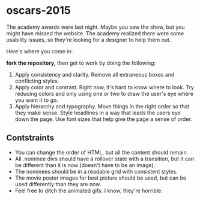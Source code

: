 # oscars-2015

The academy awards were last night. Maybe you saw the show, but you might have missed the website. The academy realized there were some usability issues, so they're looking for a designer to help them out.

Here's where you come in:

**fork the repository,** then get to work by doing the following:

1. Apply consistency and clarity. Remove all extraneous boxes and conflicting styles.
2. Apply color and contrast. Right now, it's hard to know where to look. Try reducing colors and only using one or two to draw the user's eye where you want it to go.
3. Apply hierarchy and typography. Move things in the right order so that they make sense. Style headlines in a way that leads the users eye down the page. Use font sizes that help give the page a sense of order.

## Contstraints

* You can change the order of HTML, but all the content should remain.
* All .nominee divs should have a rollover state with a transition, but it can be different than it is now (doesn't have to be an image).
* The nominees should be in a readable grid with consistent styles.
* The movie poster images for best picture should be used, but can be used differently than they are now.
* Feel free to ditch the animated gifs. I know, they're horrible.
